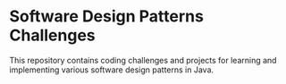 # Software Design Patterns Challenges

This repository contains coding challenges and projects for learning and implementing various software design patterns in Java.
